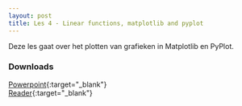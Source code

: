 ```yaml
---
layout: post
title: Les 4 - Linear functions, matplotlib and pyplot
---
```


Deze les gaat over het plotten van grafieken in Matplotlib en PyPlot.

### Downloads
[Powerpoint](https://drive.google.com/file/d/1pfafixuBS-TK1FUh3LpTWzbO5Js9b2ud/view?usp=sharing){:target="_blank"}  
[Reader](https://drive.google.com/file/d/18lontxoQQotVBMF3i_6xUOtnXRHt3_Oa/view?usp=sharing){:target="_blank"}